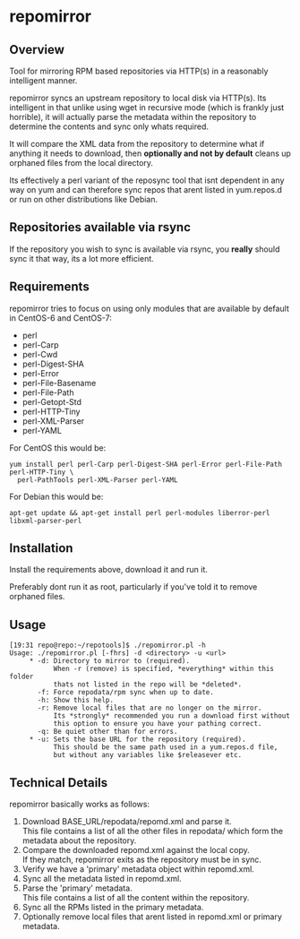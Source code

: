 # repomirror
## Overview
Tool for mirroring RPM based repositories via HTTP(s) in a reasonably 
intelligent manner.

repomirror syncs an upstream repository to local disk via HTTP(s).  Its 
intelligent in that unlike using wget in recursive mode (which is frankly just
horrible), it will actually parse the metadata within the repository to 
determine the contents and sync only whats required.

It will compare the XML data from the repository to determine what if anything
it needs to download, then **optionally and not by default** cleans up orphaned 
files from the local directory.

Its effectively a perl variant of the reposync tool that isnt dependent in
any way on yum and can therefore sync repos that arent listed in yum.repos.d
or run on other distributions like Debian.

## Repositories available via rsync
If the repository you wish to sync is available via rsync, you **really**
should sync it that way, its a lot more efficient.

## Requirements
repomirror tries to focus on using only modules that are available by default
in CentOS-6 and CentOS-7:

* perl
* perl-Carp
* perl-Cwd
* perl-Digest-SHA
* perl-Error
* perl-File-Basename
* perl-File-Path
* perl-Getopt-Std
* perl-HTTP-Tiny
* perl-XML-Parser
* perl-YAML

For CentOS this would be:
```
yum install perl perl-Carp perl-Digest-SHA perl-Error perl-File-Path perl-HTTP-Tiny \
  perl-PathTools perl-XML-Parser perl-YAML
```

For Debian this would be:
```
apt-get update && apt-get install perl perl-modules liberror-perl libxml-parser-perl
```

## Installation
Install the requirements above, download it and run it.

Preferably dont run it as root, particularly if you've told it to remove orphaned files.

## Usage
```
[19:31 repo@repo:~/repotools]$ ./repomirror.pl -h
Usage: ./repomirror.pl [-fhrs] -d <directory> -u <url>
     * -d: Directory to mirror to (required).
           When -r (remove) is specified, *everything* within this folder
           thats not listed in the repo will be *deleted*.
       -f: Force repodata/rpm sync when up to date.
       -h: Show this help.
       -r: Remove local files that are no longer on the mirror.
           Its *strongly* recommended you run a download first without
           this option to ensure you have your pathing correct.
       -q: Be quiet other than for errors.
     * -u: Sets the base URL for the repository (required).
           This should be the same path used in a yum.repos.d file,
           but without any variables like $releasever etc.
```

## Technical Details
repomirror basically works as follows:

1. Download BASE_URL/repodata/repomd.xml and parse it.  
   This file contains a list of all the other files in repodata/ which form the 
   metadata about the repository.
2. Compare the downloaded repomd.xml against the local copy.  
   If they match, repomirror exits as the repository must be in sync.
3. Verify we have a 'primary' metadata object within repomd.xml.
4. Sync all the metadata listed in repomd.xml.
5. Parse the 'primary' metadata.  
   This file contains a list of all the content within the repository.
6. Sync all the RPMs listed in the primary metadata.
7. Optionally remove local files that arent listed in repomd.xml or primary
   metadata.
